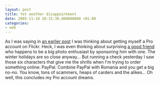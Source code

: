 ```yaml
---
layout: post
title: Yet another disappointment
date: 2005-11-10 10:15:39.000000000 +01:00
categories:
- web
---
```

As I was saying in <a href="http://www.rusiczki.net/2005/10/31/make-flickr-work-with-your-movable-type-blog/">an earlier post</a> I was thinking about getting myself a Pro account on Flickr. Heck, I was even thinking about surprising <a href="http://www.flickr.com/photos/vasi/">a good friend</a> who happens to be a big photo enthusiast by sponsoring him with one. The winter holidays are so close anyway... But running a check yesterday I saw those six characters that give me the shrills when I'm trying to order something online: PayPal. Combine PayPal with Romania and you get a big no-no. You know, tons of scammers, heaps of carders and the alikes... Oh well, this concludes my Pro account dreams.
